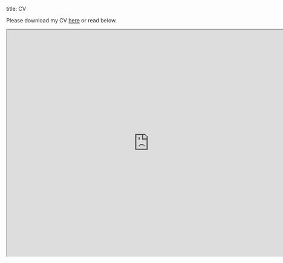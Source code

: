 title: CV

Please download my CV [here](../images/CV_siqitu.pdf) or read below.

<iframe src="https://drive.google.com/file/d/0B1M81HyeW3QzRFIzcHRIUFJoSXd2VkJJVUppY2J0Uk1TQzlZ/preview" width="750" height="600" style = "max-width: 90vw;"></iframe>
